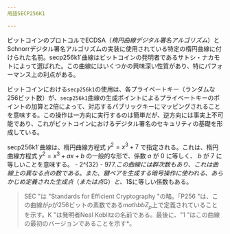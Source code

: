 ```yaml
---
用語SECP256K1

---
```

ビットコインのプロトコルでECDSA（*楕円曲線デジタル署名アルゴリズム*）とSchnorrデジタル署名アルゴリズムの実装に使用されている特定の楕円曲線に付けられた名前。secp256k1`曲線はビットコインの発明者であるサトシ・ナカモトによって選ばれた。この曲線にはいくつかの興味深い性質があり、特にパフォーマンス上の利点がある。

ビットコインにおける`secp256k1`の使用は、各プライベートキー（ランダムな256ビット数）が、`secp256k1`曲線の生成ポイントによるプライベートキーのポイントの加算と2倍によって、対応するパブリックキーにマッピングされることを意味する。この操作は一方向に実行するのは簡単だが、逆方向には事実上不可能であり、これがビットコインにおけるデジタル署名のセキュリティの基礎を形成している。

secp256k1`曲線は、楕円曲線方程式 $y^2 = x^3 + 7$ で指定される。これは、楕円曲線方程式 $y^2 = x^3 + ax + b$ の一般的な形で、係数 $a$ が $0$ に等しく、 $b$ が $7$ に等しいことを意味する。 - 2^{32} - 977$.この曲線には群次数もあり、これは曲線上の異なる点の数である。また、鍵ペアを生成する暗号操作に使われる、あらかじめ定義された生成点（または点$G$）と、$1$に等しい係数もある。

> SEC "は "Standards for Efficient Cryptography "の略。「P256 "は、この曲線が$p$が256ビットの素数である$mathbb{Z}_p$上で定義されていることを示す。K "は発明者Neal Koblitzの名前である。最後に、"1 "はこの曲線の最初のバージョンであることを示す*。
